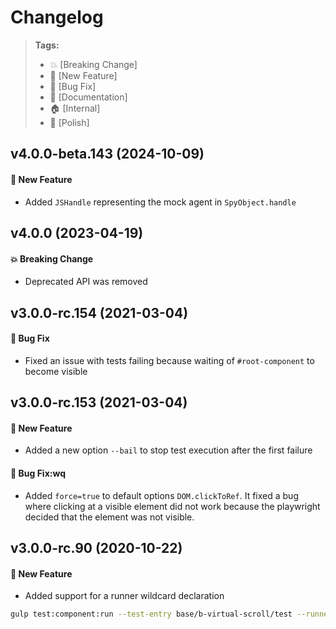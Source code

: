 Changelog
=========

> **Tags:**
> - :boom:       [Breaking Change]
> - :rocket:     [New Feature]
> - :bug:        [Bug Fix]
> - :memo:       [Documentation]
> - :house:      [Internal]
> - :nail_care:  [Polish]

## v4.0.0-beta.143 (2024-10-09)

#### :rocket: New Feature

* Added `JSHandle` representing the mock agent in `SpyObject.handle`

## v4.0.0 (2023-04-19)

#### :boom: Breaking Change

* Deprecated API was removed

## v3.0.0-rc.154 (2021-03-04)

#### :bug: Bug Fix

* Fixed an issue with tests failing because waiting of `#root-component` to become visible

## v3.0.0-rc.153 (2021-03-04)

#### :rocket: New Feature

* Added a new option `--bail` to stop test execution after the first failure

#### :bug: Bug Fix:wq

* Added `force=true` to default options `DOM.clickToRef`. It fixed a bug where clicking at a visible element
  did not work because the playwright decided that the element was not visible.

## v3.0.0-rc.90 (2020-10-22)

#### :rocket: New Feature

* Added support for a runner wildcard declaration

```bash
gulp test:component:run --test-entry base/b-virtual-scroll/test --runner events/* --runtime-render true
```
